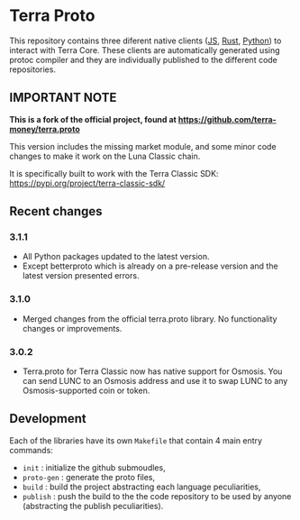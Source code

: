 # Terra Proto

This repository contains three diferent native clients ([JS](./js/), [Rust](./rust/), [Python](./python/)) to interact with Terra Core. These clients are automatically generated using protoc compiler and they are individually published to the different code repositories.

## IMPORTANT NOTE

**This is a fork of the official project, found at https://github.com/terra-money/terra.proto**

This version includes the missing market module, and some minor code changes to make it work on the Luna Classic chain.

It is specifically built to work with the Terra Classic SDK: https://pypi.org/project/terra-classic-sdk/

## Recent changes

### 3.1.1

- All Python packages updated to the latest version.
 - Except betterproto which is already on a pre-release version and the latest version presented errors.

### 3.1.0

- Merged changes from the official terra.proto library. No functionality changes or improvements.

### 3.0.2

- Terra.proto for Terra Classic now has native support for Osmosis. You can send LUNC to an Osmosis address and use it to swap LUNC to any Osmosis-supported coin or token.

## Development

Each of the libraries have its own `Makefile` that contain 4 main entry commands:

- `init` : initialize the github submoudles,
- `proto-gen` : generate the proto files,
- `build` : build the project abstracting each language peculiarities,
- `publish` : push the build to the the code repository to be used by anyone (abstracting the publish peculiarities).
